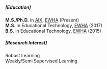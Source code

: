 <p></p>

##### [Education]
**M.S./Ph.D.** in [AIX](https://aix.ewha.ac.kr/), [EWHA](http://www.ewha.ac.kr/ewha/index.do) (Present)<br>
**M.S.** in Educational Technology, [EWHA](http://www.ewha.ac.kr/ewha/index.do) (2017)<br>
**B.S.** in Educational Technology, [EWHA](http://www.ewha.ac.kr/ewha/index.do) (2015)

##### [Research Interest]
Robust Learning<br>
Weakly/Semi Supervised Learning
